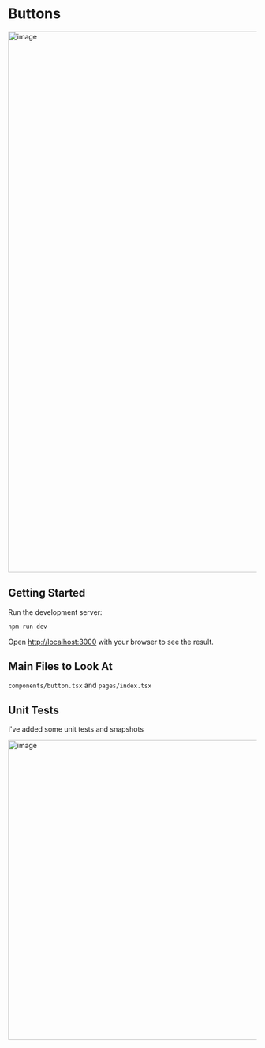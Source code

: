 # Buttons

<img width="1097" alt="image" src="https://user-images.githubusercontent.com/84168186/199383441-31f5a69c-2435-421d-891c-21cf10a9cb69.png">

## Getting Started

Run the development server:

```bash
npm run dev
```

Open [http://localhost:3000](http://localhost:3000) with your browser to see the result.

## Main Files to Look At

`components/button.tsx` and `pages/index.tsx`

## Unit Tests

I've added some unit tests and snapshots

<img width="608" alt="image" src="https://user-images.githubusercontent.com/84168186/200196796-da31c69d-4263-4d1d-a988-e9b4e622712f.png">
